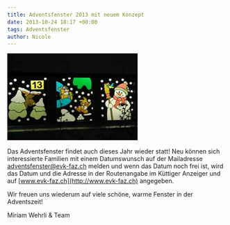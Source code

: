 ```yaml
---
title: Adventsfenster 2013 mit neuem Konzept
date: 2013-10-24 18:17 +00:00
tags: Adventsfenster
author: Nicole
---
```


![Adventsfenster](/img/seiten/adventsfenster.jpg)

Das Adventsfenster findet auch dieses Jahr wieder statt! Neu können sich interessierte Familien mit einem Datumswunsch auf der Mailadresse <adventsfenster@evk-faz.ch> melden und wenn das Datum noch frei ist, wird das Datum und die Adresse in der Routenangabe im Küttiger Anzeiger und auf [www.evk-faz.ch](http://www.evk-faz.ch) angegeben.

Wir freuen uns wiederum auf viele schöne, warme Fenster in der Adventszeit! 

Miriam Wehrli & Team

